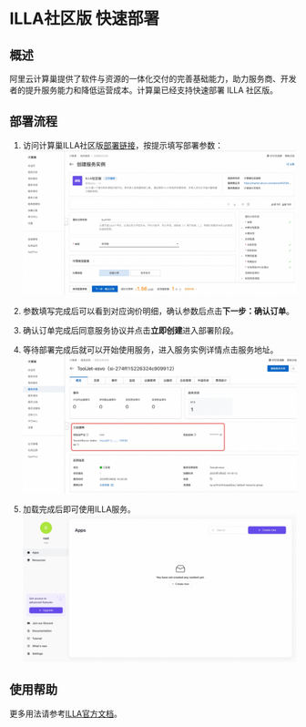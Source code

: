 # ILLA社区版 快速部署

## 概述

阿里云计算巢提供了软件与资源的一体化交付的完善基础能力，助力服务商、开发者的提升服务能力和降低运营成本。计算巢已经支持快速部署 ILLA 社区版。

## 部署流程

1. 访问计算巢ILLA社区版[部署链接](https://computenest.console.aliyun.com/service/instance/create/default?type=user&ServiceName=ILLA%E7%A4%BE%E5%8C%BA%E7%89%88)，按提示填写部署参数：
   ![image.png](1.jpg)

2. 参数填写完成后可以看到对应询价明细，确认参数后点击**下一步：确认订单**。

3. 确认订单完成后同意服务协议并点击**立即创建**进入部署阶段。

4. 等待部署完成后就可以开始使用服务，进入服务实例详情点击服务地址。
   ![image.png](2.jpg)

5. 加载完成后即可使用ILLA服务。
   ![image.png](3.jpg)

## 使用帮助
更多用法请参考[ILLA官方文档](https://docs.illacloud.com/)。
